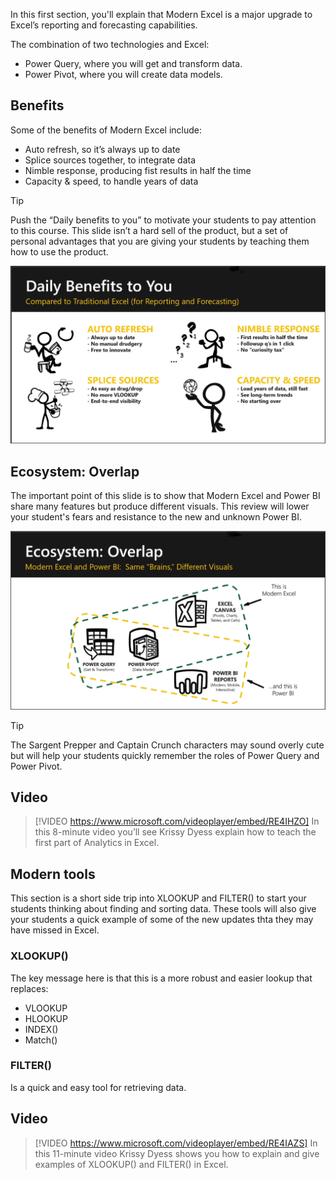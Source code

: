 In this first section, you'll explain that Modern Excel is a major upgrade to Excel’s reporting and forecasting capabilities.

The combination of two technologies and Excel:
- Power Query, where you will get and transform data.
- Power Pivot, where you will create data models.

## Benefits
Some of the benefits of Modern Excel include:
- Auto refresh, so it’s always up to date
- Splice sources together, to integrate data
- Nimble response, producing fist results in half the time
- Capacity & speed, to handle years of data


> [!TIP]
> Push the “Daily benefits to you” to motivate your students to pay attention to this course. This slide isn’t a hard sell of the product, but a set of personal advantages that you are giving your students by teaching them how to use the product.

![PowerPoint screenshot showing the benefits of Modern Excel compared to traditional excel](../media/daily-benefits.png)

## Ecosystem: Overlap
The important point of this slide is to show that Modern Excel and Power BI share many features but produce different visuals. 
This review will lower your student's fears and resistance to the new and unknown Power BI. 

![Modern Excel and Power BI: Same brains, different visuals](../media/ecosystem-overlap.png)

> [!TIP]
> The Sargent Prepper and Captain Crunch characters may sound overly cute but will help your students quickly remember the roles of Power Query and Power Pivot. 

## Video
> [!VIDEO https://www.microsoft.com/videoplayer/embed/RE4IHZO] 
> In this 8-minute video you’ll see Krissy Dyess explain how to teach the first part of Analytics in Excel.

## Modern tools

This section is a short side trip into XLOOKUP and FILTER() to start your students thinking about finding and sorting data. These tools will also give your students a quick example of some of the new updates thta they may have missed in Excel. 


### XLOOKUP() 
The key message here is that this is a more robust and easier lookup that replaces:
- VLOOKUP 
- HLOOKUP
- INDEX()
- Match()


### FILTER()
Is a quick and easy tool for retrieving data.

## Video
> [!VIDEO https://www.microsoft.com/videoplayer/embed/RE4IAZS] 
> In this 11-minute video Krissy Dyess shows you how to explain and give examples of XLOOKUP() and FILTER() in Excel.

